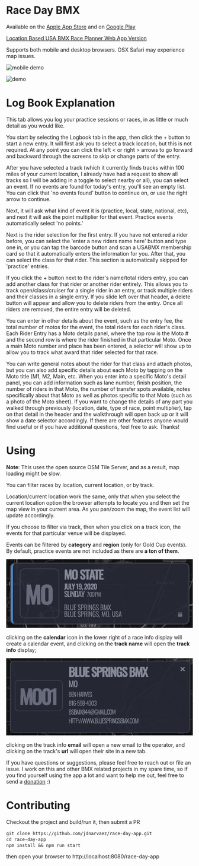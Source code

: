 # Race Day BMX
Available on the [Apple App Store](https://apps.apple.com/us/app/race-day-bmx/id1492349004) and on [Google Play](https://play.google.com/store/apps/details?id=com.elevate.raceday) 

[Location Based USA BMX Race Planner Web App Version](http://jdnarvaez.github.io/race-day-app/)

Supports both mobile and desktop browsers. OSX Safari may experience map issues.

![mobile demo](https://raw.githubusercontent.com/jdnarvaez/race-day-app/master/docs/images/mobile_demo.gif)

![demo](https://raw.githubusercontent.com/jdnarvaez/race-day-app/master/docs/images/demo.gif)

# Log Book Explanation

This tab allows you log your practice sessions or races, in as little or much detail as you would like. 

You start by selecting the Logbook tab in the app, then click the + button to start a new entry. It will first ask you to select a track location, but this is not required. At any point you can click the left < or right > arrows to go forward and backward through the screens to skip or change parts of the entry. 

After you have selected a track (which it currently finds tracks within 100 miles of your current location, I already have had a request to show all tracks so I will be adding in a toggle to select nearby or all), you can select an event. If no events are found for today's entry, you'll see an empty list. You can click that 'no events found' button to continue on, or use the right arrow to continue. 

Next, it will ask what kind of event it is (practice, local, state, national, etc), and next it will ask the point multiplier for that event. Practice events automatically select 'no points.' 

Next is the rider selection for the first entry. If you have not entered a rider before, you can select the 'enter a new riders name here' button and type one in, or you can tap the barcode button and scan a USABMX membership card so that it automatically enters the information for you. After that, you can select the class for that rider. This section is automatically skipped for 'practice' entries. 

If you click the + button next to the rider's name/total riders entry, you can add another class for that rider or another rider entirely. This allows you to track open/class/cruiser for a single rider in an entry, or track multiple riders and their classes in a single entry. If you slide left over that header, a delete button will appear and allow you to delete riders from the entry. Once all riders are removed, the entire entry will be deleted.

You can enter in other details about the event, such as the entry fee, the total number of motos for the event, the total riders for each rider's class. Each Rider Entry has a Moto details panel, where the top row is the Moto # and the second row is where the rider finished in that particular Moto. Once a main Moto number and place has been entered, a selector will show up to allow you to track what award that rider selected for that race. 

You can write general notes about the rider for that class and attach photos, but you can also add specific details about each Moto by tapping on the Moto title (M1, M2, Main, etc. When you enter into a specific Moto's detail panel, you can add information such as lane number, finish position, the number of riders in that Moto, the number of transfer spots available, notes specifically about that Moto as well as photos specific to that Moto (such as a photo of the Moto sheet). 
If you want to change the details of any part you walked through previously (location, date, type of race, point multiplier), tap on that detail in the header and the walkthrough will open back up or it will show a date selector accordingly. 
If there are other features anyone would find useful or if you have additional questions, feel free to ask. Thanks!

# Using

**Note**: This uses the open source OSM Tile Server, and as a result, map loading might be slow. 

You can filter races by location, current location, or by track. 

Location/current location work the same, only that when you select the current location option the browser attempts to locate you and then set the map view in your current area. As you pan/zoom the map, the event list will update accordingly. 

If you choose to filter via track, then when you click on a track icon, the events for that particular venue will be displayed.

Events can be filtered by **category** and **region** (only for Gold Cup events). By default, practice events are not included as there are **a ton of them**. 

![race-info](https://raw.githubusercontent.com/jdnarvaez/race-day-app/master/docs/images/race-info.png)

clicking on the **calendar** icon in the lower right of a race info display will create a calendar event, and clicking on the **track name** will open the **track info** display;

![track-info](https://raw.githubusercontent.com/jdnarvaez/race-day-app/master/docs/images/track-info.png)

clicking on the track info **email** will open a new email to the operator, and clicking on the track's **url** will open their site in a new tab.

If you have questions or suggestions, please feel free to reach out or file an issue. I work on this and other BMX related projects in my spare time, so if you find yourself using the app a lot and want to help me out, feel free to send a [donation](https://paypal.me/jdnarvaez) :) 

# Contributing

Checkout the project and build/run it, then submit a PR

```
git clone https://github.com/jdnarvaez/race-day-app.git
cd race-day-app
npm install && npm run start
```

then open your browser to http://localhost:8080/race-day-app
